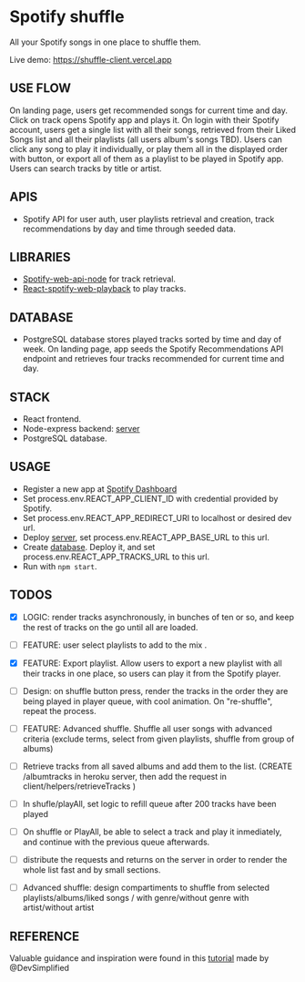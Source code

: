 # Spotify shuffle

All your Spotify songs in one place to shuffle them.

Live demo: https://shuffle-client.vercel.app

## USE FLOW
On landing page, users get recommended songs for current time and day. Click on track opens Spotify app and plays it. 
On login with their Spotify account, users get a single list with all their songs, retrieved from their Liked Songs list and all their playlists (all users album's songs TBD).
Users can click any song to play it individually, or play them all in the displayed order with button, or export all of them as a playlist to be played in Spotify app.
Users can search tracks by title or artist. 

## APIS
- Spotify API for user auth, user playlists retrieval and creation, track recommendations by day and time through seeded data.

## LIBRARIES
- [Spotify-web-api-node](https://github.com/thelinmichael/spotify-web-api-node) for track retrieval.
- [React-spotify-web-playback](https://github.com/gilbarbara/react-spotify-web-playback) to play tracks.

## DATABASE
- PostgreSQL database stores played tracks sorted by time and day of week. On landing page, app seeds the Spotify Recommendations API endpoint and retrieves four tracks recommended for current time and day.

## STACK
- React frontend.
- Node-express backend: [server](https://github.com/gmzi/shuffle-server)
- PostgreSQL database.

## USAGE
- Register a new app at [Spotify Dashboard](https://developer.spotify.com/dashboard/) 
- Set process.env.REACT_APP_CLIENT_ID with credential provided by Spotify.
- Set process.env.REACT_APP_REDIRECT_URI to localhost or desired dev url. 
- Deploy [server](https://github.com/gmzi/shuffle-server), set process.env.REACT_APP_BASE_URL to this url.
- Create [database](https://github.com/gmzi/shuffle-db). Deploy it, and set process.env.REACT_APP_TRACKS_URL to this url. 
- Run with `npm start`. 

## TODOS

- [x] LOGIC: render tracks asynchronously, in bunches of ten or so, and keep the rest of tracks on the go until all are loaded.
- [ ] FEATURE: user select playlists to add to the mix . 
- [x] FEATURE: Export playlist. Allow users to export a new playlist with all their tracks in one place, so users can play it from the Spotify player.
- [ ] Design: on shuffle button press, render the tracks in the order they are being played in player queue, with cool animation. On "re-shuffle", repeat the process. 
- [ ] FEATURE: Advanced shuffle. Shuffle all user songs with advanced criteria (exclude terms, select from given playlists, shuffle from group of albums)
- [ ] Retrieve tracks from all saved albums and add them to the list. (CREATE /albumtracks in heroku server, then add the request in client/helpers/retrieveTracks )
- [ ] In shufle/playAll, set logic to refill queue after 200 tracks have been played
- [ ] On shuffle or PlayAll, be able to select a track and play it inmediately, and continue with the previous queue afterwards.
- [ ] distribute the requests and returns on the server in order to render the whole list fast and by small sections.
- [ ] Advanced shuffle: design compartiments to shuffle from selected playlists/albums/liked
songs / with genre/without genre with artist/without artist


## REFERENCE
Valuable guidance and inspiration were found in this [tutorial](https://www.youtube.com/watch?v=Xcet6msf3eE) made by @DevSimplified